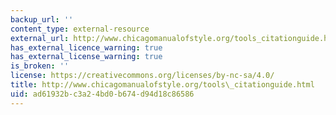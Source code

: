```yaml
---
backup_url: ''
content_type: external-resource
external_url: http://www.chicagomanualofstyle.org/tools_citationguide.html
has_external_licence_warning: true
has_external_license_warning: true
is_broken: ''
license: https://creativecommons.org/licenses/by-nc-sa/4.0/
title: http://www.chicagomanualofstyle.org/tools\_citationguide.html
uid: ad61932b-c3a2-4bd0-b674-d94d18c86586
---
```

